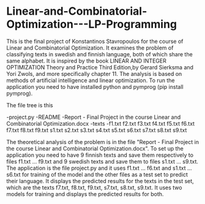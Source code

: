 # Linear-and-Combinatorial-Optimization---LP-Programming

This is the final project of Konstantinos Stavropoulos for the course of Linear and Combinatorial Optimization.
It examines the problem of classifying texts in swedish and finnish language, both of which share the same alphabet.
It is inspired by the book LINEAR AND INTEGER OPTIMIZATION Theory and Practice Third Edition,by Gerard Sierksma and Yori Zwols,
and more specifically chapter 11. The analysis is based on methods of artificial intelligence and linear optimization.
To run the application you need to have installed python and pymprog (pip install pymprog).

The file tree is this

-project.py
-README
-Report - Final Project in the course Linear and Combinatorial Optimization.docx
-texts -f1.txt
	f2.txt
	f3.txt
	f4.txt
	f5.txt
	f6.txt
	f7.txt
	f8.txt
	f9.txt
	s1.txt
	s2.txt
	s3.txt
	s4.txt
	s5.txt
	s6.txt
	s7.txt
	s8.txt
	s9.txt


The theoretical analysis of the problem is in the file "Report - Final Project in the course Linear and Combinatorial Optimization.docx".
To set up the application you need to have 9 finnish texts and save them respectively to files f1.txt ... f9.txt  and 9 swedish texts
and save them to files s1.txt ... s9.txt. The application is the file project.py and it uses f1.txt ... f6.txt and s1.txt ... s6.txt for training
of the model and the other files as a test set to predict their language. It displays the predicted results for the texts in the test set, which 
are the texts f7.txt, f8.txt, f9.txt, s7.txt, s8.txt, s9.txt. It uses two models for training and displays the predicted results for both.
